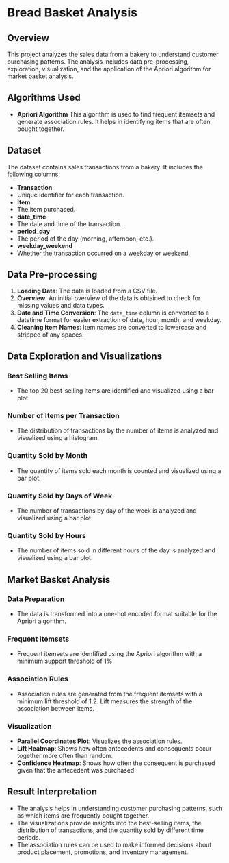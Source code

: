 # Bread Basket Analysis

## Overview

This project analyzes the sales data from a bakery to understand customer purchasing patterns. The analysis includes data pre-processing, exploration, visualization, and the application of the Apriori algorithm for market basket analysis.

## Algorithms Used

- **Apriori Algorithm**
 This algorithm is used to find frequent itemsets and generate association rules. It helps in identifying items that are often bought together.

## Dataset

The dataset contains sales transactions from a bakery. It includes the following columns:
- **Transaction**
- Unique identifier for each transaction.
- **Item**
-  The item purchased.
- **date_time**
-  The date and time of the transaction.
- **period_day**
-  The period of the day (morning, afternoon, etc.).
- **weekday_weekend**
-  Whether the transaction occurred on a weekday or weekend.

## Data Pre-processing

1. **Loading Data**: The data is loaded from a CSV file.
2. **Overview**: An initial overview of the data is obtained to check for missing values and data types.
3. **Date and Time Conversion**: The `date_time` column is converted to a datetime format for easier extraction of date, hour, month, and weekday.
4. **Cleaning Item Names**: Item names are converted to lowercase and stripped of any spaces.

## Data Exploration and Visualizations

### Best Selling Items

- The top 20 best-selling items are identified and visualized using a bar plot.

### Number of Items per Transaction

- The distribution of transactions by the number of items is analyzed and visualized using a histogram.

### Quantity Sold by Month

- The quantity of items sold each month is counted and visualized using a bar plot.

### Quantity Sold by Days of Week

- The number of transactions by day of the week is analyzed and visualized using a bar plot.

### Quantity Sold by Hours

- The number of items sold in different hours of the day is analyzed and visualized using a bar plot.

## Market Basket Analysis

### Data Preparation

- The data is transformed into a one-hot encoded format suitable for the Apriori algorithm.

### Frequent Itemsets

- Frequent itemsets are identified using the Apriori algorithm with a minimum support threshold of 1%.

### Association Rules

- Association rules are generated from the frequent itemsets with a minimum lift threshold of 1.2. Lift measures the strength of the association between items.

### Visualization

- **Parallel Coordinates Plot**: Visualizes the association rules.
- **Lift Heatmap**: Shows how often antecedents and consequents occur together more often than random.
- **Confidence Heatmap**: Shows how often the consequent is purchased given that the antecedent was purchased.

## Result Interpretation

- The analysis helps in understanding customer purchasing patterns, such as which items are frequently bought together.
- The visualizations provide insights into the best-selling items, the distribution of transactions, and the quantity sold by different time periods.
- The association rules can be used to make informed decisions about product placement, promotions, and inventory management.
